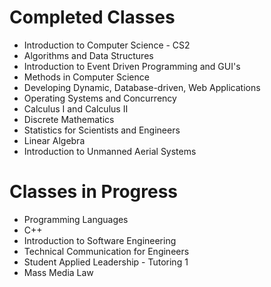 # Completed Classes
 + Introduction to Computer Science - CS2
 + Algorithms and Data Structures
 + Introduction to Event Driven Programming and GUI's
 + Methods in Computer Science
 + Developing Dynamic, Database-driven, Web Applications
 + Operating Systems and Concurrency
 + Calculus I and Calculus II
 + Discrete Mathematics
 + Statistics for Scientists and Engineers
 + Linear Algebra
 + Introduction to Unmanned Aerial Systems

# Classes in Progress
 + Programming Languages
 + C++
 + Introduction to Software Engineering
 + Technical Communication for Engineers
 + Student Applied Leadership - Tutoring 1
 + Mass Media Law
